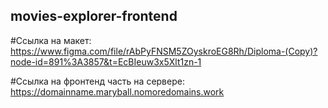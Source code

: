 ## movies-explorer-frontend

#Ссылка на макет: https://www.figma.com/file/rAbPyFNSM5ZOyskroEG8Rh/Diploma-(Copy)?node-id=891%3A3857&t=EcBIeuw3x5Xlt1zn-1

#Ссылка на фронтенд часть на сервере: https://domainname.maryball.nomoredomains.work